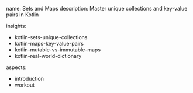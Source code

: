 name: Sets and Maps 
description: Master unique collections and key-value pairs in Kotlin 

insights:
- kotlin-sets-unique-collections
- kotlin-maps-key-value-pairs
- kotlin-mutable-vs-immutable-maps
- kotlin-real-world-dictionary 

aspects:
- introduction
- workout
